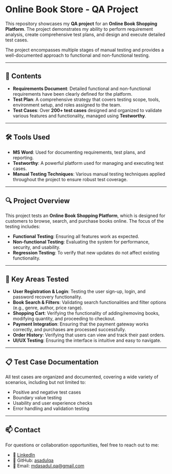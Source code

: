 # Online Book Store - QA Project

This repository showcases my **QA project** for an **Online Book Shopping Platform**. The project demonstrates my ability to perform requirement analysis, create comprehensive test plans, and design and execute detailed test cases.

The project encompasses multiple stages of manual testing and provides a well-documented approach to functional and non-functional testing.

---

## 📄 Contents

- **Requirements Document**: Detailed functional and non-functional requirements have been clearly defined for the platform.
- **Test Plan**: A comprehensive strategy that covers testing scope, tools, environment setup, and roles assigned to the team.
- **Test Cases**: Over **200+ test cases** designed and organized to validate various features and functionality, managed using **Testworthy**.

---

## 🛠 Tools Used

- **MS Word**: Used for documenting requirements, test plans, and reporting.
- **Testworthy**: A powerful platform used for managing and executing test cases.
- **Manual Testing Techniques**: Various manual testing techniques applied throughout the project to ensure robust test coverage.

---

## 🔍 Project Overview

This project tests an **Online Book Shopping Platform**, which is designed for customers to browse, search, and purchase books online. The focus of the testing includes:

- **Functional Testing**: Ensuring all features work as expected.
- **Non-functional Testing**: Evaluating the system for performance, security, and usability.
- **Regression Testing**: To verify that new updates do not affect existing functionality.

---

## 🎯 Key Areas Tested

- **User Registration & Login**: Testing the user sign-up, login, and password recovery functionality.
- **Book Search & Filters**: Validating search functionalities and filter options (e.g., genre, author, price range).
- **Shopping Cart**: Verifying the functionality of adding/removing books, modifying quantity, and proceeding to checkout.
- **Payment Integration**: Ensuring that the payment gateway works correctly, and purchases are processed successfully.
- **Order History**: Verifying that users can view and track their past orders.
- **UI/UX Testing**: Ensuring the interface is intuitive and easy to navigate.

---

## 📋 Test Case Documentation

All test cases are organized and documented, covering a wide variety of scenarios, including but not limited to:

- Positive and negative test cases
- Boundary value testing
- Usability and user experience checks
- Error handling and validation testing

---

## 📫 Contact

For questions or collaboration opportunities, feel free to reach out to me:

- 💼 [LinkedIn](https://www.linkedin.com/in/md-asadul-haque-80b2072b3/)  
- 📂 GitHub: [asadulqa](https://github.com/asadulqa)  
- 📧 Email: [mdasadul.qa@gmail.com](mailto:mdasadul.qa@gmail.com)
